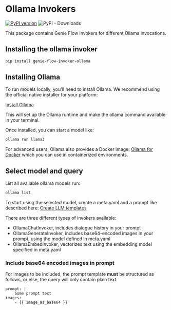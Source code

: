 # Ollama Invokers
[![PyPI version](https://badge.fury.io/py/genie-flow-invoker-ollama.svg?icon=si%3Apython)](https://badge.fury.io/py/genie-flow-invoker-ollama)
![PyPI - Downloads](https://img.shields.io/pypi/dm/genie-flow-invoker-ollama)

This package contains Genie Flow invokers for different Ollama invocations.

## Installing the ollama invoker

```bash
pip install genie-flow-invoker-ollama
```

## Installing Ollama

To run models locally, you'll need to install Ollama. We recommend using the official native installer for your platform:

[Install Ollama](https://ollama.com/download)

This will set up the Ollama runtime and make the ollama command available in your terminal.

Once installed, you can start a model like:

```bash
ollama run llama3
```

For advanced users, Ollama also provides a Docker image: [Ollama for Docker](https://hub.docker.com/r/ollama/ollama) which you can use in containerized environments.

## Select model and query
List all available ollama models run:

```bash
ollama list
```
To start using the selected model, create a meta.yaml and a prompt like described here: [Create LLM templates](https://genieversum.github.io/getting_started/#locally-running-llm:~:text=to%20the%20user.-,Create%20the%20LLM%20Templates,-The%20template%20that)

There are three different types of invokers available:

- OllamaChatInvoker, includes dialogue history in your prompt
- OllamaGenerateInvoker, includes base64-encoded images in your prompt, using the model defined in meta.yaml
- OllamaEmbedInvoker, vectorizes text using the embedding model specified in meta.yaml

### Include base64 encoded images in prompt

For images to be included, the prompt template **must** be structured as follows, or else, the query will only contain plain text.

```jinja
prompt: |
    Some prompt text
images:
    - {{ image_as_base64 }}
```